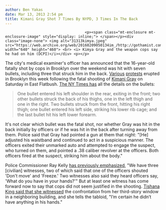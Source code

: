 ```yaml
---
author: Ben Yakas
date: Mar 13, 2013 2:54 pm
title: Kimani Gray Shot 7 Times By NYPD, 3 Times In The Back
---
```


	
										<p><span class="mt-enclosure mt-enclosure-image" style="display: inline;"> </span></p><div class="image-none"> <img alt="31313kimya.jpeg" src="https://web.archive.org/web/20160209050134im_/http://gothamist.com/attachments/byakas/31313kimya.jpeg" width="640" height="460"> <br> <i> Kimya Gray and the weapon cops say he had on him (DCPI)</i></div> <p></p>

<p>The city&apos;s medical examiner&apos;s officer has announced that the 16-year-old fatally shot by cops in Brooklyn over the weekend was hit with seven bullets, including three that struck him in the back. <a href="https://web.archive.org/web/20160209050134/http://gothamist.com/2013/03/11/dozens_riot_over_nypds_fatal_shooti.php">Various</a> <a href="https://web.archive.org/web/20160209050134/http://gothamist.com/2013/03/12/video_brooklyn_protesters_ransack_r.php">protests</a> erupted in Brooklyn this week following the fatal shooting of <a href="https://web.archive.org/web/20160209050134/http://gothamist.com/tags/kimanigray">Kimani Gray</a> on Saturday in East Flatbush. <a href="https://web.archive.org/web/20160209050134/http://www.nytimes.com/2013/03/14/nyregion/teenager-killed-by-new-york-police-was-shot-7-times.html?_r=0">The NY Times has</a> all the details on the bullets:</p>

<blockquote>One bullet entered his left shoulder in the rear, exiting in the front; two other bullets struck the back of his thighs, one in the left thigh and one in the right. Two bullets struck from the front, hitting his right thigh; one bullet entered his left side, striking his lower rib cage; and the last bullet hit his left lower forearm.</blockquote>

<p>It&apos;s not clear which bullet was the fatal shot, nor whether Gray was hit in the back initially by officers or if he was hit in the back after turning away from them. Police said that Gray had pointed a gun at them that night: &quot;[He] adjusted his waistband and continued to act in a suspicious manner. The officers exited their unmarked auto and attempted to engage the suspect, who turned on them, and pointed a .38 caliber revolver at the officers. Both officers fired at the suspect, striking him about the body.&quot;</p>

<p>Police Commissioner Ray Kelly <a href="https://web.archive.org/web/20160209050134/http://gothamist.com/2013/03/12/brooklyn_violence_during_protest_bl.php">has previously emphasized</a>, &quot;We have three [civilian] witnesses, two of which said that one of the officers shouted &apos;Don&apos;t move&apos; and &apos;Freeze.&apos; Two witnesses also said they heard officers say, &apos;What do you have in your hands?&apos;&quot; But at least one witness has come forward now to say that cops did not seem justified in the shooting. <a href="https://web.archive.org/web/20160209050134/http://gothamist.com/2013/03/13/witness_claims_kimani_gray_was_not.php">Tishana King said that she witnessed</a> the confrontation from her third-story window in a neighboring building, and she tells the tabloid, &quot;I&#x2019;m certain he didn&#x2019;t have anything in his hands.&quot;</p>					
										
									
				